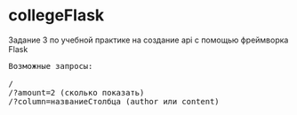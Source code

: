 # collegeFlask
Задание 3 по учебной практике на создание api с помощью фреймворка Flask
<br>
<pre>
Возможные запросы:<br>
/
/?amount=2 (сколько показать)
/?column=названиеCтолбца (author или content)
</pre>

